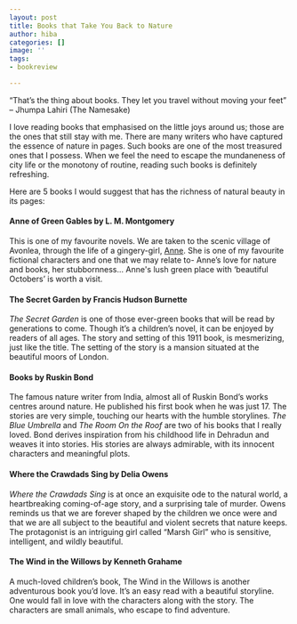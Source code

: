 ```yaml
---
layout: post
title: Books that Take You Back to Nature
author: hiba
categories: []
image: ''
tags:
- bookreview

---
```

“That’s the thing about books. They let you travel without moving your feet” – Jhumpa Lahiri (The Namesake)

I love reading books that emphasised on the little joys around us; those are the ones that still stay with me. There are many writers who have captured the essence of nature in pages. Such books are one of the most treasured ones that I possess. When we feel the need to escape the mundaneness of city life or the monotony of routine, reading such books is definitely refreshing. 

Here are 5 books I would suggest that has the richness of natural beauty in its pages:

#### Anne of Green Gables by L. M. Montgomery

This is one of my favourite novels. We are taken to the scenic village of Avonlea, through the life of a gingery-girl, [Anne](https://blueskyletters.com/my-favourite-fictional-character/ "Character sketch of Anne of Green Gables"). She is one of my favourite fictional characters and one that we may relate to- Anne’s love for nature and books, her stubbornness... Anne's lush green place with ‘beautiful Octobers’ is worth a visit.

#### The Secret Garden by Francis Hudson Burnette

_The Secret Garden_ is one of those ever-green books that will be read by generations to come. Though it’s a children’s novel, it can be enjoyed by readers of all ages. The story and setting of this 1911 book, is mesmerizing, just like the title. The setting of the story is a mansion situated at the beautiful moors of London. 

#### Books by Ruskin Bond

The famous nature writer from India, almost all of Ruskin Bond’s works centres around nature. He published his first book when he was just 17. The stories are very simple, touching our hearts with the humble storylines. _The Blue Umbrella_ and _The Room On the Roof_ are two of his books that I really loved. Bond derives inspiration from his childhood life in Dehradun and weaves it into stories.  His stories are always admirable, with its innocent characters and meaningful plots. 

#### Where the Crawdads Sing by Delia Owens

_Where the Crawdads Sing_ is at once an exquisite ode to the natural world, a heartbreaking coming-of-age story, and a surprising tale of murder. Owens reminds us that we are forever shaped by the children we once were and that we are all subject to the beautiful and violent secrets that nature keeps. The protagonist is an intriguing girl called “Marsh Girl” who is sensitive, intelligent, and wildly beautiful.

#### The Wind in the Willows by Kenneth Grahame

A much-loved children’s book, The Wind in the Willows is another adventurous book you’d love. It’s an easy read with a beautiful storyline. One would fall in love with the characters along with the story. The characters are small animals, who escape to find adventure.